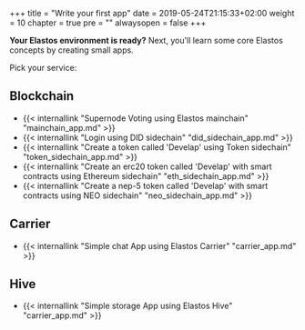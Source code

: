 +++
title = "Write your first app"
date = 2019-05-24T21:15:33+02:00
weight = 10
chapter = true
pre = ""
alwaysopen = false
+++ 

**Your Elastos environment is ready?** Next, you'll learn some core Elastos concepts by creating small apps.

Pick your service:

## Blockchain
* {{< internallink "Supernode Voting using Elastos mainchain" "mainchain_app.md" >}}
* {{< internallink "Login using DID sidechain" "did_sidechain_app.md" >}}
* {{< internallink "Create a token called 'Develap' using Token sidechain" "token_sidechain_app.md" >}}
* {{< internallink "Create an erc20 token called 'Develap' with smart contracts using Ethereum sidechain" "eth_sidechain_app.md" >}}
* {{< internallink "Create a nep-5 token called 'Develap' with smart contracts using NEO sidechain" "neo_sidechain_app.md" >}}

## Carrier
* {{< internallink "Simple chat App using Elastos Carrier" "carrier_app.md" >}}

## Hive
* {{< internallink "Simple storage App using Elastos Hive" "carrier_app.md" >}}